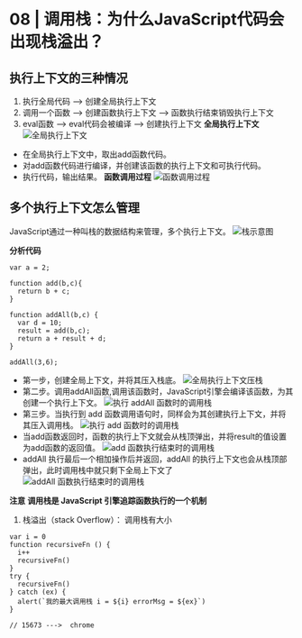 # 08 | 调用栈：为什么JavaScript代码会出现栈溢出？

## 执行上下文的三种情况
1. 执行全局代码 --> 创建全局执行上下文
2. 调用一个函数 --> 创建函数执行上下文 --> 函数执行结束销毁执行上下文
3. eval函数 --> eval代码会被编译 --> 创建执行上下文
**全局执行上下文**
![全局执行上下文](https://hzy-1301560453.cos.ap-shanghai.myqcloud.com/2020/pictures/20200907073805.png)
- 在全局执行上下文中，取出add函数代码。
- 对add函数代码进行编译，并创建该函数的执行上下文和可执行代码。
- 执行代码，输出结果。
**函数调用过程**
![函数调用过程](https://hzy-1301560453.cos.ap-shanghai.myqcloud.com/2020/pictures/20200907074641.png)

## 多个执行上下文怎么管理
JavaScript通过一种叫栈的数据结构来管理，多个执行上下文。
![栈示意图](https://hzy-1301560453.cos.ap-shanghai.myqcloud.com/2020/pictures/20200907075346.png)


**分析代码**
``` JS
var a = 2;

function add(b,c){
  return b + c;
}

function addAll(b,c) {
  var d = 10;
  result = add(b,c);
  return a + result + d;
}

addAll(3,6);
```

- 第一步，创建全局上下文，并将其压入栈底。
![全局执行上下文压栈](https://hzy-1301560453.cos.ap-shanghai.myqcloud.com/2020/pictures/20200907080224.png)
- 第二步。调用addAll函数,调用该函数时，JavaScript引擎会编译该函数，为其创建一个执行上下文。
![执行 addAll 函数时的调用栈](https://hzy-1301560453.cos.ap-shanghai.myqcloud.com/2020/pictures/20200907081832.png)
- 第三步。当执行到 add 函数调用语句时，同样会为其创建执行上下文，并将其压入调用栈。
![执行 add 函数时的调用栈](https://hzy-1301560453.cos.ap-shanghai.myqcloud.com/2020/pictures/20200907082158.png)
- 当add函数返回时，函数的执行上下文就会从栈顶弹出，并将result的值设置为add函数的返回值。
![add 函数执行结束时的调用栈](https://hzy-1301560453.cos.ap-shanghai.myqcloud.com/2020/pictures/20200907082519.png)
- addAll 执行最后一个相加操作后并返回，addAll 的执行上下文也会从栈顶部弹出，此时调用栈中就只剩下全局上下文了
![addAll 函数执行结束时的调用栈](https://hzy-1301560453.cos.ap-shanghai.myqcloud.com/2020/pictures/20200907082857.png)

**注意**
**调用栈是 JavaScript 引擎追踪函数执行的一个机制**


1. 栈溢出（stack Overflow）： 调用栈有大小
``` JS
var i = 0
function recursiveFn () {
  i++
  recursiveFn()
}
try {
  recursiveFn()
} catch (ex) {
  alert(`我的最大调用栈 i = ${i} errorMsg = ${ex}`)
}

// 15673 --->  chrome
```
